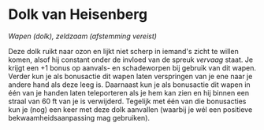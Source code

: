 # Dolk van Heisenberg

_Wapen (dolk),_
_zeldzaam (afstemming vereist)_

Deze dolk ruikt naar ozon en lijkt niet scherp in iemand's zicht te willen komen, alsof hij constant onder de invloed van de spreuk _vervaag_ staat.
Je krijgt een +1 bonus op aanvals- en schadeworpen bij gebruik van dit wapen.
Verder kun je als bonusactie dit wapen laten verspringen van je ene naar je andere hand als deze leeg is.
Daarnaast kun je als bonusactie dit wapen in één van je handen laten teleporteren als je hem kan zien en hij binnen een straal van 60 ft van je is verwijderd.
Tegelijk met één van die bonusacties kun je (nog) een keer met deze dolk aanvallen (waarbij je wél een positieve bekwaamheidsaanpassing mag gebruiken).
